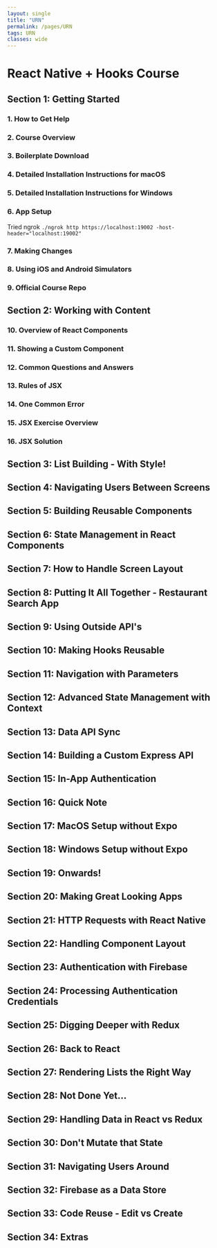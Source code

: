 ```yaml
---
layout: single
title: "URN"
permalink: /pages/URN
tags: URN
classes: wide
---
```


# React Native + Hooks Course

## Section 1: Getting Started

### 1. How to Get Help

### 2. Course Overview

### 3. Boilerplate Download

### 4. Detailed Installation Instructions for macOS

### 5. Detailed Installation Instructions for Windows

### 6. App Setup

Tried ngrok
`./ngrok http https://localhost:19002 -host-header="localhost:19002"`

### 7. Making Changes

### 8. Using iOS and Android Simulators

### 9. Official Course Repo

## Section 2: Working with Content

### 10. Overview of React Components

### 11. Showing a Custom Component

### 12. Common Questions and Answers

### 13. Rules of JSX

### 14. One Common Error

### 15. JSX Exercise Overview

### 16. JSX Solution

## Section 3: List Building - With Style!

## Section 4: Navigating Users Between Screens

## Section 5: Building Reusable Components

## Section 6: State Management in React Components

## Section 7: How to Handle Screen Layout

## Section 8: Putting It All Together - Restaurant Search App

## Section 9: Using Outside API's

## Section 10: Making Hooks Reusable

## Section 11: Navigation with Parameters

## Section 12: Advanced State Management with Context

## Section 13: Data API Sync

## Section 14: Building a Custom Express API

## Section 15: In-App Authentication

## Section 16: Quick Note

## Section 17: MacOS Setup without Expo

## Section 18: Windows Setup without Expo

## Section 19: Onwards!

## Section 20: Making Great Looking Apps

## Section 21: HTTP Requests with React Native

## Section 22: Handling Component Layout

## Section 23: Authentication with Firebase

## Section 24: Processing Authentication Credentials

## Section 25: Digging Deeper with Redux

## Section 26: Back to React

## Section 27: Rendering Lists the Right Way

## Section 28: Not Done Yet...

## Section 29: Handling Data in React vs Redux

## Section 30: Don't Mutate that State

## Section 31: Navigating Users Around

## Section 32: Firebase as a Data Store

## Section 33: Code Reuse - Edit vs Create

## Section 34: Extras

